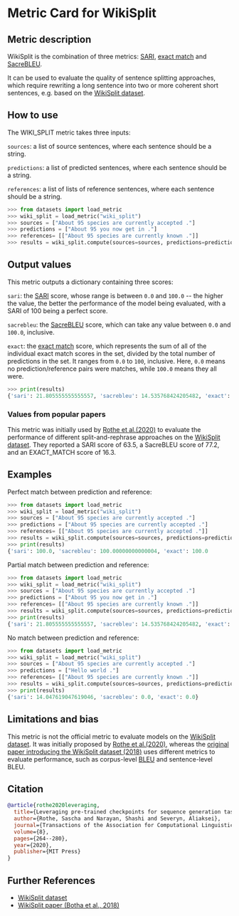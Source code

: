 # Metric Card for WikiSplit

## Metric description

WikiSplit is the combination of three metrics: [SARI](https://huggingface.co/metrics/sari), [exact match](https://huggingface.co/metrics/exact_match) and [SacreBLEU](https://huggingface.co/metrics/sacrebleu). 

It can be used to evaluate the quality of sentence splitting approaches, which require rewriting a long sentence into two or more coherent short sentences, e.g. based on the [WikiSplit dataset](https://huggingface.co/datasets/wiki_split).

## How to use 

The WIKI_SPLIT metric takes three inputs:

`sources`: a list of source sentences, where each sentence should be a string.

`predictions`: a list of predicted sentences, where each sentence should be a string.

`references`: a list of lists of reference sentences, where each sentence should be a string.

```python
>>> from datasets import load_metric
>>> wiki_split = load_metric("wiki_split")
>>> sources = ["About 95 species are currently accepted ."]
>>> predictions = ["About 95 you now get in ."]
>>> references= [["About 95 species are currently known ."]]
>>> results = wiki_split.compute(sources=sources, predictions=predictions, references=references)
```
## Output values

This metric outputs a dictionary containing three scores:

`sari`: the [SARI](https://huggingface.co/metrics/sari) score, whose range is between `0.0` and `100.0` -- the higher the value, the better the performance of the model being evaluated, with a SARI of 100 being a perfect score.

`sacrebleu`: the [SacreBLEU](https://huggingface.co/metrics/sacrebleu) score, which can take any value between `0.0` and `100.0`, inclusive.

`exact`: the [exact match](https://huggingface.co/metrics/exact_match) score, which represents the sum of all of the individual exact match scores in the set, divided by the total number of predictions in the set. It ranges from `0.0` to `100`, inclusive. Here, `0.0` means no prediction/reference pairs were matches, while `100.0` means they all were.

```python
>>> print(results)
{'sari': 21.805555555555557, 'sacrebleu': 14.535768424205482, 'exact': 0.0}
```

### Values from popular papers

This metric was initially used by [Rothe et al.(2020)](https://arxiv.org/pdf/1907.12461.pdf) to evaluate the performance of different split-and-rephrase approaches on the [WikiSplit dataset](https://huggingface.co/datasets/wiki_split). They reported a SARI score of 63.5, a SacreBLEU score of 77.2, and an EXACT_MATCH score of 16.3.

## Examples 

Perfect match between prediction and reference:

```python
>>> from datasets import load_metric
>>> wiki_split = load_metric("wiki_split")
>>> sources = ["About 95 species are currently accepted ."]
>>> predictions = ["About 95 species are currently accepted ."]
>>> references= [["About 95 species are currently accepted ."]]
>>> results = wiki_split.compute(sources=sources, predictions=predictions, references=references)
>>> print(results)
{'sari': 100.0, 'sacrebleu': 100.00000000000004, 'exact': 100.0
```

Partial match between prediction and reference:

```python
>>> from datasets import load_metric
>>> wiki_split = load_metric("wiki_split")
>>> sources = ["About 95 species are currently accepted ."]
>>> predictions = ["About 95 you now get in ."]
>>> references= [["About 95 species are currently known ."]]
>>> results = wiki_split.compute(sources=sources, predictions=predictions, references=references)
>>> print(results)
{'sari': 21.805555555555557, 'sacrebleu': 14.535768424205482, 'exact': 0.0}
```

No match between prediction and reference:

```python
>>> from datasets import load_metric
>>> wiki_split = load_metric("wiki_split")
>>> sources = ["About 95 species are currently accepted ."]
>>> predictions = ["Hello world ."]
>>> references= [["About 95 species are currently known ."]]
>>> results = wiki_split.compute(sources=sources, predictions=predictions, references=references)
>>> print(results)
{'sari': 14.047619047619046, 'sacrebleu': 0.0, 'exact': 0.0}
```
## Limitations and bias

This metric is not the official metric to evaluate models on the [WikiSplit dataset](https://huggingface.co/datasets/wiki_split). It was initially proposed by [Rothe et al.(2020)](https://arxiv.org/pdf/1907.12461.pdf), whereas the [original paper introducing the WikiSplit dataset (2018)](https://aclanthology.org/D18-1080.pdf) uses different metrics to evaluate performance, such as corpus-level [BLEU](https://huggingface.co/metrics/bleu) and sentence-level BLEU. 

## Citation

```bibtex
@article{rothe2020leveraging,
  title={Leveraging pre-trained checkpoints for sequence generation tasks},
  author={Rothe, Sascha and Narayan, Shashi and Severyn, Aliaksei},
  journal={Transactions of the Association for Computational Linguistics},
  volume={8},
  pages={264--280},
  year={2020},
  publisher={MIT Press}
}
```

## Further References 

- [WikiSplit dataset](https://huggingface.co/datasets/wiki_split)
- [WikiSplit paper (Botha et al., 2018)](https://aclanthology.org/D18-1080.pdf) 
